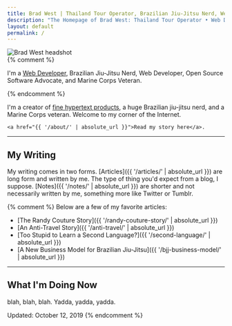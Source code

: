 ```yaml
---
title: Brad West | Thailand Tour Operator, Brazilian Jiu-Jitsu Nerd, Web Developer, Marine Corps Veteran
description: "The Homepage of Brad West: Thailand Tour Operator • Web Developer • Permaculture Enthusiast • Brazilian Jiu-Jitsu Nerd • Open Source Software Advocate • Marine Corps Veteran"
layout: default
permalink: /
---
```


<div class="row">

  <div class="home-photo row">
    <img src="{{ '/images/brad-west.jpg' | absolute_url }}" alt="Brad West headshot">
  </div>

  <div class="home-intro">
    {% comment %}
      <p>I'm a <a href="https://webniyom.com/">Web Developer</a>, Brazilian Jiu-Jitsu Nerd, Web Developer, Open Source Software Advocate, and Marine Corps Veteran.</p>
    {% endcomment %}
    <p>I'm a creator of <a href="https://webniyom.com/">fine hypertext products</a>, a huge Brazilian jiu-jitsu nerd, and a Marine Corps veteran. Welcome to my corner of the Internet.</p>

    <a href="{{ '/about/' | absolute_url }}">Read my story here</a>.

  </div>

</div>

<hr>

## My Writing

My writing comes in two forms. [Articles]({{ '/articles/' | absolute_url }}) are long form and written by me. The type of thing you'd expect from a blog, I suppose. [Notes]({{ '/notes/' | absolute_url }}) are shorter and not necessarily written by me, something more like Twitter or Tumblr.

{% comment %}
Below are a few of my favorite articles:

 - [The Randy Couture Story]({{ '/randy-couture-story/' | absolute_url }})
 - [An Anti-Travel Story]({{ '/anti-travel/' | absolute_url }})
 - [Too Stupid to Learn a Second Language?]({{ '/second-language/' | absolute_url }})
 - [A New Business Model for Brazilian Jiu-Jitsu]({{ '/bjj-business-model/' | absolute_url }})

<hr>

## What I'm Doing Now

blah, blah, blah. Yadda, yadda, yadda.

Updated: October 12, 2019
{% endcomment %}
